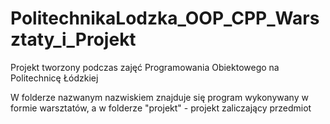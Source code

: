 # PolitechnikaLodzka_OOP_CPP_Warsztaty_i_Projekt
Projekt tworzony podczas zajęć Programowania Obiektowego na Politechnicę Łódzkiej

W folderze nazwanym nazwiskiem znajduje się program wykonywany w formie warsztatów, a w folderze "projekt" - projekt zaliczający przedmiot
